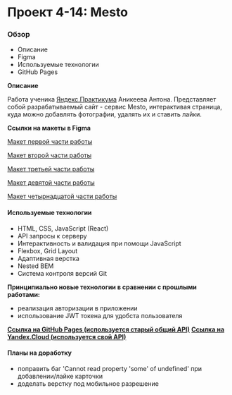 # Проект 4-14: Mesto

### Обзор

* Описание
* Figma
* Используемые технологии
* GitHub Pages

**Описание**

Работа ученика [Яндекс.Практикума](https://praktikum.yandex.ru/ "Яндекс.Практикум") Аникеева Антона.
Представляет собой разрабатываемый сайт - сервис Mesto, интерактивая страница, куда можно добавлять фотографии, удалять их и ставить лайки.

**Ссылки на макеты в Figma**


[Макет первой части работы](https://www.figma.com/file/StZjf8HnoeLdiXS7dYrLAh/JavaScript.-Sprint-4 "Figma/mesto")

[Макет второй части работы](https://www.figma.com/file/nlYpT4VhFiwimn2YlncrcF/JavaScript.-Sprint-5?node-id=0%3A1 "Figma/mesto")

[Макет третьей части работы](https://www.figma.com/file/XNaGNEZD5NEjeyJzAT4gMb/JavaScript.-Sprint-6?node-id=0%3A1 "Figma/mesto")

[Макет девятой части работы](https://www.figma.com/file/hhhIavVTeuilfPPZ6sbifl/JavaScript.-Sprint-9?node-id=0%3A1 "Figma/mesto")

[Макет четырнадцатой части работы](https://www.figma.com/file/fUESH7icdnexdbpwgYsUcc/Sprint-14-RU?node-id=0%3A1 "Figma/mesto")

#### Используемые технологии

* HTML, CSS, JavaScript (React)
* API запросы к серверу
* Интерактивность и валидация при помощи JavaScript
* Flexbox, Grid Layout
* Адаптивная верстка
* Nested BEM
* Система контроля версий Git

**Принципиально новые технологии в сравнении с прошлыми работами:**

* реализация авторизации в приложении
* использование JWT токена для удобста пользователя

**[Ссылка на GitHub Pages (используется старый общий API)](https://kiwied.github.io/mesto-react/ "Mesto")**
**[Ссылка на Yandex.Cloud (используется свой API)](https://www.kiwied.students.nomoreparties.xyz/ "Mesto")**

#### Планы на доработку

* поправить баг 'Cannot read property 'some' of undefined' при добавлении/лайке карточки
* доделать верстку под мобильное разрешение
